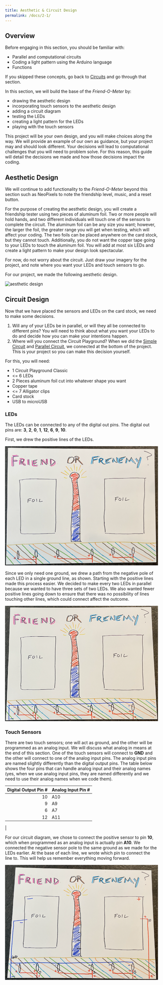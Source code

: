 ```yaml
---
title: Aesthetic & Circuit Design
permalink: /docs/2-1/
---
```

## Overview
Before engaging in this section, you should be familiar with:
- Parallel and computational circuits
- Coding a light pattern using the Arduino language
- Functions

If you skipped these concepts, go back to [Circuits](../1-0/) and go through that section.

In this section, we will build the base of the *Friend-O-Meter* by:
- drawing the aesthetic design
- incorporating touch sensors to the aesthetic design
- adding a circuit diagram
- testing the LEDs
- creating a light pattern for the LEDs
- playing with the touch sensors

This project will be your own design, and you will make choices along the way. We will provide an example of our own as guidance, but your project may and should look different. Your decisions will lead to computational challenges that you will need to problem solve. For this reason, this guide will detail the decisions we made and how those decisions impact the coding.

## Aesthetic Design
We will continue to add functionality to the *Friend-O-Meter* beyond this section such as NeoPixels to note the friendship level, music, and a reset button.

For the purpose of creating the aesthetic design, you will create a friendship tester using two pieces of aluminum foil. Two or more people will hold hands, and two different individuals will touch one of the sensors to complete the circuit. The aluminum foil can be any size you want; however, the larger the foil, the greater range you will get when testing, which will affect your coding. The two foils can be placed anywhere on the card stock, but they cannot touch. Additionally, you do not want the copper tape going to your LEDs to touch the aluminum foil. You will add at most six LEDs and create a light pattern to make your design look spectacular.

For now, do not worry about the circuit. Just draw your imagery for the project, and note where you want your LEDs and touch sensors to go.

For our project, we made the following aesthetic design.

![aesthetic design](2-1_aesthetic.png)

## Circuit Design
Now that we have placed the sensors and LEDs on the card stock, we need to make some decisions.
1. Will any of your LEDs be in parallel, or will they all be connected to different pins? You will need to think about what you want your LEDs to do and decide how you can make your intentions happen.
2. Where will you connect the Circuit Playground? When we did the [Simple Circuit](../1-1/) and [Parallel Circuit](../1-2/), we connected at the bottom of the project. This is your project so you can make this decision yourself.

For this, you will need:
- 1 Circuit Playground Classic
- <= 6 LEDs
- 2 Pieces aluminum foil cut into whatever shape you want
- Copper tape
- <= 7 Alligator clips
- Card stock
- USB to microUSB

### LEDs
The LEDs can be connected to any of the digital out pins. The digital out pins are: **3**, **2**, **0**, **1**, **12**, **6**, **9**, **10**.

First, we drew the positive lines of the LEDs.

![positive lines](../images/2-1_positive-lines.png)

Since we only need one ground, we drew a path from the negative pole of each LED in a single ground line, as shown. Starting with the positive lines made this process easier. We decided to make every two LEDs in parallel because we wanted to have three sets of two LEDs. We also wanted fewer positive lines going down to ensure that there was no possibility of lines touching other lines, which could connect affect the outcome.

![led diagram](../images/2-1_led-diagram.png)

### Touch Sensors
There are two touch sensors; one will act as ground, and the other will be programmed as an analog input. We will discuss what analog in means at the end of this section. One of the touch sensors will connect to **GND** and the other will connect to one of the analog input pins. The analog input pins are named slightly differently than the digital output pins. The table below shows the four pins that can handle analog input and their analog names (yes, when we use analog input pins, they are named differently and we need to use their analog names when we code them).

Digital Output Pin # | Analog Input Pin #
------------------:  | :-----------------
10  | A10
9  | A9
6  | A7
12  | A11
  |  

For our circuit diagram, we chose to connect the positive sensor to pin **10**, which when programmed as an analog input is actually pin **A10**. We connected the negative sensor pole to the same ground as we made for the LEDs earlier. At the base of each line, we wrote which pin to connect the line to. This will help us remember everything moving forward.

![sensor diagram](../images/2-1_sensor-diagram.png)

